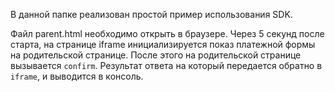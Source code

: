 В данной папке реализован простой пример использования SDK.

Файл parent.html необходимо открыть в браузере. Через 5 секунд после старта, на странице iframe инициализируется показ платежной формы на родительской странице.
После этого на родительской странице вызывается `confirm`.
Результат ответа на который передается обратно в `iframe`, и выводится в консоль.
